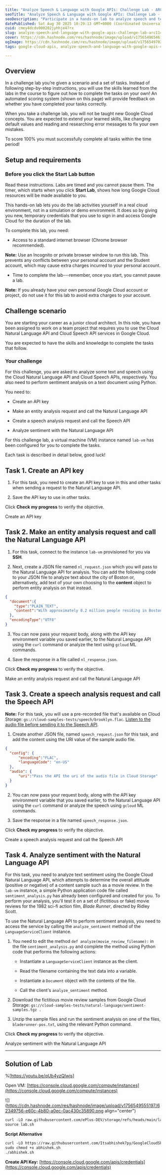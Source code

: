 ```yaml
---
title: "Analyze Speech & Language with Google APIs: Challenge Lab - ARC114"
seoTitle: "Analyze Speech & Language with Google APIs: Challenge Lab - ARC114"
seoDescription: "Participate in a hands-on lab to analyze speech and text with Google APIs using the Cloud Natural Language and Cloud Speech APIs"
datePublished: Sat Aug 30 2025 10:29:13 GMT+0000 (Coordinated Universal Time)
cuid: cmey4dcdv000202jyhhje47rx
slug: analyze-speech-and-language-with-google-apis-challenge-lab-arc114
cover: https://cdn.hashnode.com/res/hashnode/image/upload/v1756549654619/f2693fd2-8ddc-4bda-8f26-a89b0dcec7a9.png
ogImage: https://cdn.hashnode.com/res/hashnode/image/upload/v1756549702688/4012f014-b245-476e-90b2-9d69c5adfa4f.png
tags: google-cloud-apis, analyze-speech-and-language-with-google-apis-challenge-lab-arc114, analyze-speech-and-language-with-google-apis-challenge-lab, arc114

---
```


## Overview

In a challenge lab you’re given a scenario and a set of tasks. Instead of following step-by-step instructions, you will use the skills learned from the labs in the course to figure out how to complete the tasks on your own! An automated scoring system (shown on this page) will provide feedback on whether you have completed your tasks correctly.

When you take a challenge lab, you will not be taught new Google Cloud concepts. You are expected to extend your learned skills, like changing default values and reading and researching error messages to fix your own mistakes.

To score 100% you must successfully complete all tasks within the time period!

## Setup and requirements

### Before you click the Start Lab button

Read these instructions. Labs are timed and you cannot pause them. The timer, which starts when you click **Start Lab**, shows how long Google Cloud resources will be made available to you.

This hands-on lab lets you do the lab activities yourself in a real cloud environment, not in a simulation or demo environment. It does so by giving you new, temporary credentials that you use to sign in and access Google Cloud for the duration of the lab.

To complete this lab, you need:

* Access to a standard internet browser (Chrome browser recommended).
    

**Note:** Use an Incognito or private browser window to run this lab. This prevents any conflicts between your personal account and the Student account, which may cause extra charges incurred to your personal account.

* Time to complete the lab---remember, once you start, you cannot pause a lab.
    

**Note:** If you already have your own personal Google Cloud account or project, do not use it for this lab to avoid extra charges to your account.

## Challenge scenario

You are starting your career as a junior cloud architect. In this role, you have been assigned to work on a team project that requires you to use the Cloud Natural Language API and Cloud Speech API services in Google Cloud.

You are expected to have the skills and knowledge to complete the tasks that follow.

### Your challenge

For this challenge, you are asked to analyze some text and speech using the Cloud Natural Language API and Cloud Speech APIs, respectively. You also need to perform sentiment analysis on a text document using Python.

You need to:

* Create an API key
    
* Make an entity analysis request and call the Natural Language API
    
* Create a speech analysis request and call the Speech API
    
* Analyze sentiment with the Natural Language API
    

For this challenge lab, a virtual machine (VM) instance named `lab-vm` has been configured for you to complete the tasks.

Each task is described in detail below, good luck!

## Task 1. Create an API key

1. For this task, you need to create an API key to use in this and other tasks when sending a request to the Natural Language API.
    
2. Save the API key to use in other tasks.
    

Click **Check my progress** to verify the objective.

Create an API key

## Task 2. Make an entity analysis request and call the Natural Language API

1. For this task, connect to the instance `lab-vm` provisioned for you via **SSH**.
    
2. Next, create a JSON file named `nl_request.json` which you will pass to the Natural Language API for analysis. You can add the following code to your JSON file to analyze text about the city of Boston or, alternatively, add text of your own choosing to the **content** object to perform entity analysis on that instead.
    

```json
{
  "document":{
    "type":"PLAIN_TEXT",
    "content":"With approximately 8.2 million people residing in Boston, the capital city of Massachusetts is one of the largest in the United States."
  },
  "encodingType":"UTF8"
}
```

3. You can now pass your request body, along with the API key environment variable you saved earlier, to the Natural Language API using the `curl` command or analyze the text using `gcloud` ML commands.
    
4. Save the response in a file called `nl_response.json`.
    

Click **Check my progress** to verify the objective.

Make an entity analysis request and call the Natural Language API

## Task 3. Create a speech analysis request and call the Speech API

**Note:** For this task, you will use a pre-recorded file that's available on Cloud Storage: `gs://cloud-samples-tests/speech/brooklyn.flac`. [Listen to the audio file before sending it to the Speech API](https://storage.cloud.google.com/cloud-samples-tests/speech/brooklyn.flac).

1. Create another JSON file, named `speech_request.json` for this task, and add the content using the URI value of the sample audio file.
    

```json
{
  "config": {
      "encoding":"FLAC",
      "languageCode": "en-US"
  },
  "audio": {
      "uri":"Pass the API the uri of the audio file in Cloud Storage"
  }
}
```

2. You can now pass your request body, along with the API key environment variable that you saved earlier, to the Natural Language API using the `curl` command or analyze the speech using `gcloud` ML commands.
    
3. Save the response in a file named `speech_response.json`.
    

Click **Check my progress** to verify the objective.

Create a speech analysis request and call the Speech API

## Task 4. Analyze sentiment with the Natural Language API

For this task, you need to analyze text sentiment using the Google Cloud Natural Language API, which attempts to determine the overall attitude (positive or negative) of a content sample such as a movie review. In the `lab-vm` instance, a simple Python application code file called `sentiment_analysis.py` has already been configured and created for you. To perform your analysis, you'll test it on a set of (fictitious or fake) movie reviews for the 1982 sci-fi action film, *Blade Runner*, directed by Ridley Scott.

To use the Natural Language API to perform sentiment analysis, you need to access the service by calling the `analyze_sentiment` method of the `LanguageServiceClient` instance.

1. You need to edit the method `def analyze(movie_review_filename):` in the file `sentiment_analysis.py` and complete the method using Python code that performs the following actions:
    
    * Instantiate a `LanguageServiceClient` instance as the client.
        
    * Read the filename containing the text data into a variable.
        
    * Instantiate a `Document` object with the contents of the file.
        
    * Call the client's `analyze_sentiment` method.
        
2. Download the fictitious movie review samples from Google Cloud Storage: `gs://cloud-samples-tests/natural-language/sentiment-samples.tgz .`
    
3. Unzip the sample files and run the sentiment analysis on one of the files, `bladerunner-pos.txt`, using the relevant Python command.
    

Click **Check my progress** to verify the objective.

Analyze sentiment with the Natural Language API

---

## Solution of Lab

%[https://youtu.be/qUb4yzQIwjs] 

Open VM: [https://console.cloud.google.com/compute/instances](https://console.cloud.google.com/compute/instances)

![](https://cdn.hashnode.com/res/hashnode/image/upload/v1756549555197/62349756-e60c-4b80-a0ec-0ac430c35890.png align="center")

```apache
curl -LO raw.githubusercontent.com/ePlus-DEV/storage/refs/heads/main/labs/ARC114/lab.sh
source lab.sh
```

**Script Alternative**

```apache
curl -LO https://raw.githubusercontent.com/Itsabhishek7py/GoogleCloudSkillsboost/refs/heads/main/Analyze%20Speech%20%26%20Language%20with%20Google%20APIs%3A%20Challenge%20Lab/abhishek.sh
sudo chmod +x abhishek.sh
./abhishek.sh
```

**Create API Key:** [https://console.cloud.google.com/apis/credentials](https://console.cloud.google.com/apis/credentials)